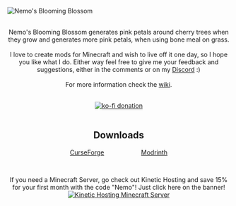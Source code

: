 ![Nemo's Blooming Blossom](https://github.com/NemoNotFound/NemosBloomingBlossom/blob/master/src/main/resources/assets/nemos-blooming-blossom/title.png?raw=true)
<br><br>

<p align="center">
  Nemo's Blooming Blossom generates pink petals around cherry trees when <br>
  they grow and generates more pink petals, when using bone meal on grass. <br><br>
  I love to create mods for Minecraft and wish to live off it one day, so I hope you like what I do.
  Either way feel free to give me your feedback and suggestions, either in the comments or on my <a href="https://discord.com/invite/yxs9dga">Discord</a> :) 
  <br><br>
  For more information check the <a href="https://www.nemonotfound.com/minecraft-mods/nemos-blooming-blossom">wiki</a>.
</p>

<br>

<div align="center">
  <a href="https://ko-fi.com/J3J5UXAPK">
    <img src="https://ko-fi.com/img/githubbutton_sm.svg" alt="ko-fi donation">
  </a>
</div>

<br>

<h2 align="center">Downloads</h2>
<p align="center">
  <a href="https://curseforge.com/minecraft/mc-mods/nemos-blooming-blossom">CurseForge</a>&emsp;&emsp;&emsp;&emsp;&emsp;&emsp;<a href="https://modrinth.com/mod/nemos-blooming-blossom">Modrinth</a>
</p>

<br>

<p align="center">
  If you need a Minecraft Server, go check out Kinetic Hosting and save 15% for your first month with the code "Nemo"! Just click here on the banner! <br>
  <a href="https://billing.kinetichosting.net/aff.php?aff=679">
    <img src="https://imgur.com/lguE51t.png" alt="Kinetic Hosting Minecraft Server">
  </a>
</p>
